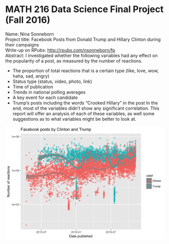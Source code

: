 MATH 216 Data Science Final Project (Fall 2016)
================

Name: Nina Sonneborn   
Project title: Facebook Posts from Donald Trump and Hillary Clinton during their campaigns   
Write-up on RPubs: <http://rpubs.com/nsonneborn/fp>    
Abstract: I investigated whether the following variables had any effect on the popularity of a post, as measured by the number of reactions. 
* The proportion of total reactions that is a certain type (like, love, wow, haha, sad, angry) 
* Status type (status, video, photo, link) 
* Time of publication 
* Trends in national polling averages 
* A key event for each candidate 
* Trump’s posts including the words “Crooked Hillary” in the post
In the end, most of the variables didn’t show any significant correlation. This report will offer an analysis of each of these variables, as well some suggestions as to what variables might be better to look at.

![](README_files/figure-markdown_github/reactions_time_series.png)
